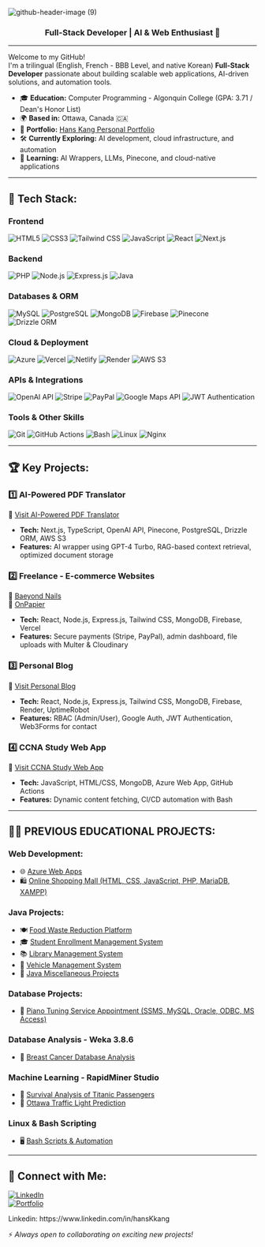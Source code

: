 ![github-header-image (9)](https://github.com/hanskkangg/hanskkangg/assets/156132740/28e3146f-8b75-4527-9859-c2001d09805e)

<h3 align="center">Full-Stack Developer | AI & Web Enthusiast 🚀</h3>

---
Welcome to my GitHub!  
I'm a trilingual (English, French - BBB Level, and native Korean) **Full-Stack Developer** passionate about building scalable web applications, AI-driven solutions, and automation tools.

- 🎓 **Education:** Computer Programming - Algonquin College (GPA: 3.71 / Dean's Honor List)  
- 🌍 **Based in:** Ottawa, Canada 🇨🇦  
- 🚀 **Portfolio:** [Hans Kang Personal Portfolio](https://hanskang.com/)  
- 🛠 **Currently Exploring:** AI development, cloud infrastructure, and automation  
- 🌱 **Learning:** AI Wrappers, LLMs, Pinecone, and cloud-native applications  

---

## 💪 Tech Stack:

### **Frontend**  
![HTML5](https://img.shields.io/badge/-HTML5-E34F26?logo=html5&logoColor=white&style=flat)
![CSS3](https://img.shields.io/badge/-CSS3-1572B6?logo=css3&logoColor=white&style=flat)
![Tailwind CSS](https://img.shields.io/badge/-Tailwind%20CSS-38B2AC?logo=tailwind-css&logoColor=white&style=flat)
![JavaScript](https://img.shields.io/badge/-JavaScript-F7DF1E?logo=javascript&logoColor=black&style=flat)
![React](https://img.shields.io/badge/-React-61DAFB?logo=react&logoColor=black&style=flat)
![Next.js](https://img.shields.io/badge/-Next.js-000000?logo=next.js&logoColor=white&style=flat)

### **Backend**  
![PHP](https://img.shields.io/badge/-PHP-777BB4?logo=php&logoColor=white&style=flat)
![Node.js](https://img.shields.io/badge/-Node.js-339933?logo=node.js&logoColor=white&style=flat)
![Express.js](https://img.shields.io/badge/-Express.js-000000?logo=express&logoColor=white&style=flat)
![Java](https://img.shields.io/badge/-Java-007396?logo=java&logoColor=white&style=flat)

### **Databases & ORM**  
![MySQL](https://img.shields.io/badge/-MySQL-4479A1?logo=mysql&logoColor=white&style=flat)
![PostgreSQL](https://img.shields.io/badge/-PostgreSQL-336791?logo=postgresql&logoColor=white&style=flat)
![MongoDB](https://img.shields.io/badge/-MongoDB-47A248?logo=mongodb&logoColor=white&style=flat)
![Firebase](https://img.shields.io/badge/-Firebase-FFCA28?logo=firebase&logoColor=black&style=flat)
![Pinecone](https://img.shields.io/badge/-Pinecone-29A37D?logo=pinecone&logoColor=white&style=flat)
![Drizzle ORM](https://img.shields.io/badge/-Drizzle%20ORM-7F52FF?logo=drizzle&logoColor=white&style=flat)

### **Cloud & Deployment**  
![Azure](https://img.shields.io/badge/-Azure-0078D4?logo=microsoft-azure&logoColor=white&style=flat)
![Vercel](https://img.shields.io/badge/-Vercel-000000?logo=vercel&logoColor=white&style=flat)
![Netlify](https://img.shields.io/badge/-Netlify-00C7B7?logo=netlify&logoColor=white&style=flat)
![Render](https://img.shields.io/badge/-Render-46E3B7?logo=render&logoColor=white&style=flat)
![AWS S3](https://img.shields.io/badge/-AWS%20S3-232F3E?logo=amazon-aws&logoColor=white&style=flat)

### **APIs & Integrations**  
![OpenAI API](https://img.shields.io/badge/-OpenAI-412991?logo=openai&logoColor=white&style=flat)
![Stripe](https://img.shields.io/badge/-Stripe-008CDD?logo=stripe&logoColor=white&style=flat)
![PayPal](https://img.shields.io/badge/-PayPal-00457C?logo=paypal&logoColor=white&style=flat)
![Google Maps API](https://img.shields.io/badge/-Google%20Maps-4285F4?logo=google-maps&logoColor=white&style=flat)
![JWT Authentication](https://img.shields.io/badge/-JWT-000000?logo=jsonwebtokens&logoColor=white&style=flat)

### **Tools & Other Skills**  
![Git](https://img.shields.io/badge/-Git-F05032?logo=git&logoColor=white&style=flat)
![GitHub Actions](https://img.shields.io/badge/-GitHub%20Actions-2088FF?logo=github-actions&logoColor=white&style=flat)
![Bash](https://img.shields.io/badge/-Bash-4EAA25?logo=gnu-bash&logoColor=white&style=flat)
![Linux](https://img.shields.io/badge/-Linux-FCC624?logo=linux&logoColor=black&style=flat)
![Nginx](https://img.shields.io/badge/-Nginx-009639?logo=nginx&logoColor=white&style=flat)

---

## 🏆 Key Projects:

### **1️⃣ AI-Powered PDF Translator**
🔗 [Visit AI-Powered PDF Translator](https://www.aisejong.com)  
- **Tech:** Next.js, TypeScript, OpenAI API, Pinecone, PostgreSQL, Drizzle ORM, AWS S3  
- **Features:** AI wrapper using GPT-4 Turbo, RAG-based context retrieval, optimized document storage  

### **2️⃣ Freelance - E-commerce Websites**
🔗 [Baeyond Nails](https://baeyondfrontend.vercel.app/)  
🔗 [OnPapier](https://www.onpapier.com/)  
- **Tech:** React, Node.js, Express.js, Tailwind CSS, MongoDB, Firebase, Vercel  
- **Features:** Secure payments (Stripe, PayPal), admin dashboard, file uploads with Multer & Cloudinary  

### **3️⃣ Personal Blog**
🔗 [Visit Personal Blog](https://personal-blog-lboi.onrender.com)  
- **Tech:** React, Node.js, Express.js, Tailwind CSS, MongoDB, Firebase, Render, UptimeRobot  
- **Features:** RBAC (Admin/User), Google Auth, JWT Authentication, Web3Forms for contact  

### **4️⃣ CCNA Study Web App**
🔗 [Visit CCNA Study Web App](https://hansdevhub-cxa3cba5hmhdhyb0.canadacentral-01.azurewebsites.net/)  
- **Tech:** JavaScript, HTML/CSS, MongoDB, Azure Web App, GitHub Actions  
- **Features:** Dynamic content fetching, CI/CD automation with Bash  

---


## 👨‍💻 PREVIOUS EDUCATIONAL PROJECTS:

### **Web Development:**
- 🌐 [Azure Web Apps](https://hansdevhub-cxa3cba5hmhdhyb0.canadacentral-01.azurewebsites.net/)
- 🛍️ [Online Shopping Mall (HTML, CSS, JavaScript, PHP, MariaDB, XAMPP)](https://github.com/hanskkangg/Web_Online_Shopping_Mall)

### **Java Projects:**
- 🍽️ [Food Waste Reduction Platform](https://github.com/hanskkangg/java_food_waste_reduction_platform)
- 🎓 [Student Enrollment Management System](https://github.com/hanskkangg/Student_Enrollment_Management_System)
- 📚 [Library Management System](https://github.com/hanskkangg/library_management_system)
- 🚗 [Vehicle Management System](https://github.com/hanskkangg/vehicle_management_system)
- 🔧 [Java Miscellaneous Projects](https://github.com/hanskkangg/java_miscellaneous_project)

### **Database Projects:**
- 🎹 [Piano Tuning Service Appointment (SSMS, MySQL, Oracle, ODBC, MS Access)](https://github.com/hanskkangg/Database_Piano_Service)

### **Database Analysis - Weka 3.8.6**
- 🏥 [Breast Cancer Database Analysis](https://github.com/hanskkangg/Database_Analysis_Breast_Cancer)

### **Machine Learning - RapidMiner Studio**
- 🚢 [Survival Analysis of Titanic Passengers](https://github.com/hanskkangg/machine_learning_survival_of_titanic_passengers)
- 🚦 [Ottawa Traffic Light Prediction](https://github.com/hanskkangg/machine_learning_ottawa_traffic_light)

### **Linux & Bash Scripting**
- 🖥️ [Bash Scripts & Automation](https://github.com/hanskkangg/Linux)

---

## 🤳 Connect with Me:
[![LinkedIn](https://img.shields.io/badge/-LinkedIn-0077B5?logo=linkedin&logoColor=white&style=flat)](https://www.linkedin.com/in/hanskkang/)  
[![Portfolio](https://img.shields.io/badge/-Portfolio-000000?logo=vercel&logoColor=white&style=flat)](https://hanskang.com/)  

</p>
Linkedin: https://www.linkedin.com/in/hansKkang


⚡ *Always open to collaborating on exciting new projects!*  

<!--
**joshmadakor1/joshmadakor1** is a ✨ _special_ ✨ repository because its `README.md` (this file) appears on your GitHub profile.
Here are some ideas to get you started:
- 🔭 I’m currently working on ...
- 🌱 I’m currently learning ...
- 👯 I’m looking to collaborate on ...
- 🤔 I’m looking for help with ...
- 💬 Ask me about ...
- 📫 How to reach me: ...
- 😄 Pronouns: ...
- ⚡ Fun fact: ...
-->

